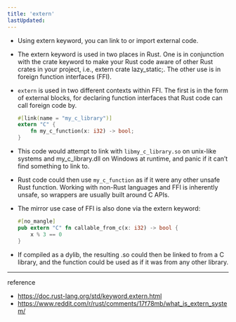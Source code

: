 ```yaml
---
title: 'extern'
lastUpdated: 
---
```


- Using extern keyword, you can link to or import external code.

- The extern keyword is used in two places in Rust. One is in conjunction with the crate keyword to make your Rust code aware of other Rust crates in your project, i.e., extern crate lazy_static;. The other use is in foreign function interfaces (FFI).

- `extern` is used in two different contexts within FFI. The first is in the form of external blocks, for declaring function interfaces that Rust code can call foreign code by.

    ```rust
    #[link(name = "my_c_library")]
    extern "C" {
        fn my_c_function(x: i32) -> bool;
    }
    ```

- This code would attempt to link with `libmy_c_library.so` on unix-like systems and my_c_library.dll on Windows at runtime, and panic if it can’t find something to link to.

- Rust code could then use `my_c_function` as if it were any other unsafe Rust function. Working with non-Rust languages and FFI is inherently unsafe, so wrappers are usually built around C APIs.

- The mirror use case of FFI is also done via the extern keyword:

    ```rust
    #[no_mangle]
    pub extern "C" fn callable_from_c(x: i32) -> bool {
        x % 3 == 0
    }
    ```

- If compiled as a dylib, the resulting .so could then be linked to from a C library, and the function could be used as if it was from any other library.

---
reference
- https://doc.rust-lang.org/std/keyword.extern.html
- https://www.reddit.com/r/rust/comments/17f78mb/what_is_extern_system/